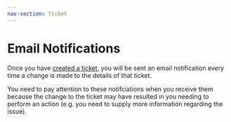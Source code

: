 ```yaml
---
nav-section: Ticket
---
```

# Email Notifications

Once you have [created a ticket](../ticket/create), you will be sent an email notification every time a change is made to the details of that ticket.

You need to pay attention to these notifciations when you receive them because the change to the ticket may have resulted in you needing to perform an action (e.g. you need to supply more information regarding the issue).
